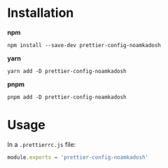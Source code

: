 # Installation

**npm**

```Shell
npm install --save-dev prettier-config-noamkadosh
```

**yarn**

```Shell
yarn add -D prettier-config-noamkadosh
```

**pnpm**

```Shell
pnpm add -D prettier-config-noamkadosh
```

# Usage

In a `.prettierrc.js` file:

```JavaScript
module.exports = 'prettier-config-noamkadosh'
```
